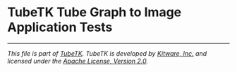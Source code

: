 TubeTK Tube Graph to Image Application Tests
============================================

---
*This file is part of [TubeTK](http://www.tubetk.org). TubeTK is developed by [Kitware, Inc.](https://www.kitware.com) and licensed under the [Apache License, Version 2.0](https://www.apache.org/licenses/LICENSE-2.0).*
